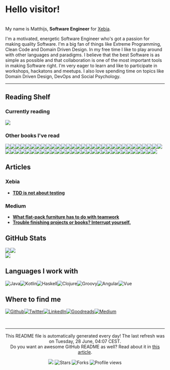 
<h1>Hello visitor!</h1>
<p><br/>My name is Matthijs,  <b>Software Engineer</b> for <a href="https://www.xebia.com" target="_blank">Xebia</a>.</p>
<p>I'm a motivated, energetic Software Engineer who's got a passion for making quality Software. I'm a big fan of things like Extreme Programming, Clean Code and Domain Driven Design. In my free time I like to play around with other languages and paradigms. I believe that the best Software is as simple as possible and that collaboration is one of the most important tools in making Software right. I'm very eager to learn and like to participate in workshops, hackatons and meetups. I also love spending time on topics like Domain Driven Design, DevOps and Social Psychology.</p>
<hr/>
<h2>Reading Shelf</h2>
<h3>Currently reading</h3><a href="https://www.goodreads.com/review/show/4619885704?utm_medium=api&amp;utm_source=rss"><img src="https://i.gr-assets.com/images/S/compressed.photo.goodreads.com/books/1437097809l/79766._SX98_.jpg"/></a>
<h3>Other books I've read</h3><a href="https://www.goodreads.com/review/show/3553297097?utm_medium=api&amp;utm_source=rss"><img src="https://i.gr-assets.com/images/S/compressed.photo.goodreads.com/books/1391032527l/43713._SY75_.jpg"/></a><a href="https://www.goodreads.com/review/show/4749521148?utm_medium=api&amp;utm_source=rss"><img src="https://i.gr-assets.com/images/S/compressed.photo.goodreads.com/books/1539840174l/42379754._SX50_.jpg"/></a><a href="https://www.goodreads.com/review/show/4319484007?utm_medium=api&amp;utm_source=rss"><img src="https://i.gr-assets.com/images/S/compressed.photo.goodreads.com/books/1460910517l/26156469._SY75_.jpg"/></a><a href="https://www.goodreads.com/review/show/4723385642?utm_medium=api&amp;utm_source=rss"><img src="https://i.gr-assets.com/images/S/compressed.photo.goodreads.com/books/1344675366l/11553604._SX50_.jpg"/></a><a href="https://www.goodreads.com/review/show/4619884614?utm_medium=api&amp;utm_source=rss"><img src="https://i.gr-assets.com/images/S/compressed.photo.goodreads.com/books/1348093712l/106728._SY75_.jpg"/></a><a href="https://www.goodreads.com/review/show/4585155946?utm_medium=api&amp;utm_source=rss"><img src="https://i.gr-assets.com/images/S/compressed.photo.goodreads.com/books/1389052821l/1358529._SY75_.jpg"/></a><a href="https://www.goodreads.com/review/show/4508603104?utm_medium=api&amp;utm_source=rss"><img src="https://i.gr-assets.com/images/S/compressed.photo.goodreads.com/books/1585196491l/49828197._SX50_.jpg"/></a><a href="https://www.goodreads.com/review/show/4441451430?utm_medium=api&amp;utm_source=rss"><img src="https://i.gr-assets.com/images/S/compressed.photo.goodreads.com/books/1208196341l/3199232._SY75_.jpg"/></a><a href="https://www.goodreads.com/review/show/3960193602?utm_medium=api&amp;utm_source=rss"><img src="https://i.gr-assets.com/images/S/compressed.photo.goodreads.com/books/1580813753l/44144493._SX50_.jpg"/></a><a href="https://www.goodreads.com/review/show/4109417032?utm_medium=api&amp;utm_source=rss"><img src="https://i.gr-assets.com/images/S/compressed.photo.goodreads.com/books/1347612475l/288117._SY75_.jpg"/></a><a href="https://www.goodreads.com/review/show/4348823807?utm_medium=api&amp;utm_source=rss"><img src="https://i.gr-assets.com/images/S/compressed.photo.goodreads.com/books/1391275636l/6732019._SY75_.jpg"/></a><a href="https://www.goodreads.com/review/show/4200177439?utm_medium=api&amp;utm_source=rss"><img src="https://i.gr-assets.com/images/S/compressed.photo.goodreads.com/books/1617709587l/55339408._SY75_.jpg"/></a><a href="https://www.goodreads.com/review/show/4172518833?utm_medium=api&amp;utm_source=rss"><img src="https://i.gr-assets.com/images/S/compressed.photo.goodreads.com/books/1616939566l/57196550._SX50_.jpg"/></a><a href="https://www.goodreads.com/review/show/4179739402?utm_medium=api&amp;utm_source=rss"><img src="https://i.gr-assets.com/images/S/compressed.photo.goodreads.com/books/1403186979l/22512931._SX50_.jpg"/></a><a href="https://www.goodreads.com/review/show/3944113661?utm_medium=api&amp;utm_source=rss"><img src="https://i.gr-assets.com/images/S/compressed.photo.goodreads.com/books/1567124535l/43567723._SX50_.jpg"/></a><a href="https://www.goodreads.com/review/show/3993670455?utm_medium=api&amp;utm_source=rss"><img src="https://i.gr-assets.com/images/S/compressed.photo.goodreads.com/books/1576006145l/49199400._SX50_.jpg"/></a><a href="https://www.goodreads.com/review/show/3960227966?utm_medium=api&amp;utm_source=rss"><img src="https://i.gr-assets.com/images/S/compressed.photo.goodreads.com/books/1595815356l/49099937._SY75_.jpg"/></a><a href="https://www.goodreads.com/review/show/3960193758?utm_medium=api&amp;utm_source=rss"><img src="https://i.gr-assets.com/images/S/compressed.photo.goodreads.com/books/1390169859l/3828902._SY75_.jpg"/></a><a href="https://www.goodreads.com/review/show/4083738098?utm_medium=api&amp;utm_source=rss"><img src="https://i.gr-assets.com/images/S/compressed.photo.goodreads.com/books/1328834807l/5608045._SX50_.jpg"/></a><a href="https://www.goodreads.com/review/show/3986901437?utm_medium=api&amp;utm_source=rss"><img src="https://i.gr-assets.com/images/S/compressed.photo.goodreads.com/books/1614389217l/39282904._SX50_.jpg"/></a><a href="https://www.goodreads.com/review/show/3684015112?utm_medium=api&amp;utm_source=rss"><img src="https://i.gr-assets.com/images/S/compressed.photo.goodreads.com/books/1342552108l/15756865._SX50_.jpg"/></a><a href="https://www.goodreads.com/review/show/3585083324?utm_medium=api&amp;utm_source=rss"><img src="https://i.gr-assets.com/images/S/compressed.photo.goodreads.com/books/1349052024l/192221._SY75_.jpg"/></a><a href="https://www.goodreads.com/review/show/3684018799?utm_medium=api&amp;utm_source=rss"><img src="https://i.gr-assets.com/images/S/compressed.photo.goodreads.com/books/1348030542l/4268826._SX50_.jpg"/></a><a href="https://www.goodreads.com/review/show/3817392324?utm_medium=api&amp;utm_source=rss"><img src="https://i.gr-assets.com/images/S/compressed.photo.goodreads.com/books/1563409554l/44135420._SX50_.jpg"/></a><a href="https://www.goodreads.com/review/show/3896539787?utm_medium=api&amp;utm_source=rss"><img src="https://i.gr-assets.com/images/S/compressed.photo.goodreads.com/books/1610572463l/56659570._SX50_.jpg"/></a><a href="https://www.goodreads.com/review/show/3008662603?utm_medium=api&amp;utm_source=rss"><img src="https://i.gr-assets.com/images/S/compressed.photo.goodreads.com/books/1559878560l/46159932._SX50_.jpg"/></a><a href="https://www.goodreads.com/review/show/2872522444?utm_medium=api&amp;utm_source=rss"><img src="https://i.gr-assets.com/images/S/compressed.photo.goodreads.com/books/1348558067l/7912517._SX50_.jpg"/></a><a href="https://www.goodreads.com/review/show/2872532642?utm_medium=api&amp;utm_source=rss"><img src="https://i.gr-assets.com/images/S/compressed.photo.goodreads.com/books/1378814693l/18399028._SX50_.jpg"/></a><a href="https://www.goodreads.com/review/show/3553294982?utm_medium=api&amp;utm_source=rss"><img src="https://i.gr-assets.com/images/S/compressed.photo.goodreads.com/books/1600364459l/225111._SY75_.jpg"/></a><a href="https://www.goodreads.com/review/show/2872520108?utm_medium=api&amp;utm_source=rss"><img src="https://i.gr-assets.com/images/S/compressed.photo.goodreads.com/books/1465761302l/28257707._SX50_.jpg"/></a><a href="https://www.goodreads.com/review/show/2915480638?utm_medium=api&amp;utm_source=rss"><img src="https://i.gr-assets.com/images/S/compressed.photo.goodreads.com/books/1348931599l/6452796._SX50_.jpg"/></a><a href="https://www.goodreads.com/review/show/2872523063?utm_medium=api&amp;utm_source=rss"><img src="https://i.gr-assets.com/images/S/compressed.photo.goodreads.com/books/1503925020l/36138482._SX50_.jpg"/></a><a href="https://www.goodreads.com/review/show/3414703802?utm_medium=api&amp;utm_source=rss"><img src="https://i.gr-assets.com/images/S/compressed.photo.goodreads.com/books/1387700719l/83847._SX50_.jpg"/></a><a href="https://www.goodreads.com/review/show/3464237590?utm_medium=api&amp;utm_source=rss"><img src="https://i.gr-assets.com/images/S/compressed.photo.goodreads.com/books/1468786982l/29238799._SY75_.jpg"/></a><a href="https://www.goodreads.com/review/show/2872523622?utm_medium=api&amp;utm_source=rss"><img src="https://i.gr-assets.com/images/S/compressed.photo.goodreads.com/books/1372039943l/387190._SX50_.jpg"/></a><a href="https://www.goodreads.com/review/show/3584729810?utm_medium=api&amp;utm_source=rss"><img src="https://i.gr-assets.com/images/S/compressed.photo.goodreads.com/books/1520615948l/35747076._SX50_.jpg"/></a><a href="https://www.goodreads.com/review/show/3220739931?utm_medium=api&amp;utm_source=rss"><img src="https://i.gr-assets.com/images/S/compressed.photo.goodreads.com/books/1386925310l/67833._SX50_.jpg"/></a><a href="https://www.goodreads.com/review/show/2972525588?utm_medium=api&amp;utm_source=rss"><img src="https://i.gr-assets.com/images/S/compressed.photo.goodreads.com/books/1440528321l/36071._SY75_.jpg"/></a><a href="https://www.goodreads.com/review/show/2999558011?utm_medium=api&amp;utm_source=rss"><img src="https://i.gr-assets.com/images/S/compressed.photo.goodreads.com/books/1255573980l/1713426._SY75_.jpg"/></a><a href="https://www.goodreads.com/review/show/2872519984?utm_medium=api&amp;utm_source=rss"><img src="https://i.gr-assets.com/images/S/compressed.photo.goodreads.com/books/1421842784l/36072._SY75_.jpg"/></a><a href="https://www.goodreads.com/review/show/3585083608?utm_medium=api&amp;utm_source=rss"><img src="https://i.gr-assets.com/images/S/compressed.photo.goodreads.com/books/1390692774l/3063393._SX50_.jpg"/></a><a href="https://www.goodreads.com/review/show/2999552302?utm_medium=api&amp;utm_source=rss"><img src="https://i.gr-assets.com/images/S/compressed.photo.goodreads.com/books/1391026083l/28815._SY75_.jpg"/></a><a href="https://www.goodreads.com/review/show/3414704827?utm_medium=api&amp;utm_source=rss"><img src="https://i.gr-assets.com/images/S/compressed.photo.goodreads.com/books/1566877586l/44333183._SX50_.jpg"/></a><a href="https://www.goodreads.com/review/show/2872523828?utm_medium=api&amp;utm_source=rss"><img src="https://i.gr-assets.com/images/S/compressed.photo.goodreads.com/books/1287493789l/179133._SX50_.jpg"/></a><a href="https://www.goodreads.com/review/show/2872520380?utm_medium=api&amp;utm_source=rss"><img src="https://i.gr-assets.com/images/S/compressed.photo.goodreads.com/books/1317793965l/11468377._SX50_.jpg"/></a><a href="https://www.goodreads.com/review/show/2873721221?utm_medium=api&amp;utm_source=rss"><img src="https://i.gr-assets.com/images/S/compressed.photo.goodreads.com/books/1348027904l/85009._SX50_.jpg"/></a><a href="https://www.goodreads.com/review/show/3585128398?utm_medium=api&amp;utm_source=rss"><img src="https://i.gr-assets.com/images/S/compressed.photo.goodreads.com/books/1347640457l/8686650._SX50_.jpg"/></a><a href="https://www.goodreads.com/review/show/3697049882?utm_medium=api&amp;utm_source=rss"><img src="https://i.gr-assets.com/images/S/compressed.photo.goodreads.com/books/1361113128l/17255186._SX50_.jpg"/></a><a href="https://www.goodreads.com/review/show/2872523939?utm_medium=api&amp;utm_source=rss"><img src="https://i.gr-assets.com/images/S/compressed.photo.goodreads.com/books/1471680093l/18043011._SX50_.jpg"/></a><a href="https://www.goodreads.com/review/show/2873762748?utm_medium=api&amp;utm_source=rss"><img src="https://i.gr-assets.com/images/S/compressed.photo.goodreads.com/books/1554139259l/44719608._SX50_.jpg"/></a><a href="https://www.goodreads.com/review/show/2872522645?utm_medium=api&amp;utm_source=rss"><img src="https://i.gr-assets.com/images/S/compressed.photo.goodreads.com/books/1347470803l/10284614._SX50_.jpg"/></a><a href="https://www.goodreads.com/review/show/3028131514?utm_medium=api&amp;utm_source=rss"><img src="https://i.gr-assets.com/images/S/compressed.photo.goodreads.com/books/1540216607l/33618151._SX50_.jpg"/></a><a href="https://www.goodreads.com/review/show/3028131864?utm_medium=api&amp;utm_source=rss"><img src="https://i.gr-assets.com/images/S/compressed.photo.goodreads.com/books/1294497489l/6593810._SX50_.jpg"/></a><a href="https://www.goodreads.com/review/show/2873720315?utm_medium=api&amp;utm_source=rss"><img src="https://i.gr-assets.com/images/S/compressed.photo.goodreads.com/books/1401432508l/4099._SX50_.jpg"/></a><a href="https://www.goodreads.com/review/show/3764761711?utm_medium=api&amp;utm_source=rss"><img src="https://i.gr-assets.com/images/S/compressed.photo.goodreads.com/books/1473461230l/26083308._SY75_.jpg"/></a><a href="https://www.goodreads.com/review/show/2872523348?utm_medium=api&amp;utm_source=rss"><img src="https://i.gr-assets.com/images/S/compressed.photo.goodreads.com/books/1436202607l/3735293._SX50_.jpg"/></a><a href="https://www.goodreads.com/review/show/2873720126?utm_medium=api&amp;utm_source=rss"><img src="https://i.gr-assets.com/images/S/compressed.photo.goodreads.com/books/1433511045l/105099._SX50_.jpg"/></a><a href="https://www.goodreads.com/review/show/3642496731?utm_medium=api&amp;utm_source=rss"><img src="https://i.gr-assets.com/images/S/compressed.photo.goodreads.com/books/1585635784l/51639708._SY75_.jpg"/></a><a href="https://www.goodreads.com/review/show/3220740588?utm_medium=api&amp;utm_source=rss"><img src="https://i.gr-assets.com/images/S/compressed.photo.goodreads.com/books/1565720761l/51641876._SX50_SY75_.jpg"/></a><a href="https://www.goodreads.com/review/show/2872521251?utm_medium=api&amp;utm_source=rss"><img src="https://i.gr-assets.com/images/S/compressed.photo.goodreads.com/books/1333578746l/3869._SX50_.jpg"/></a><a href="https://www.goodreads.com/review/show/2872520879?utm_medium=api&amp;utm_source=rss"><img src="https://i.gr-assets.com/images/S/compressed.photo.goodreads.com/books/1595674533l/23692271._SY75_.jpg"/></a>
<h2>Articles</h2>
<h3>Xebia</h3>
<ul>
  <li><a href="https://xebia.com/blog/tdd-is-not-about-testing/"><b>TDD is not about testing</b></a></li>
</ul>
<h3>Medium</h3>
<ul>
  <li><a href="https://mjjthoolen.medium.com/what-flat-pack-furniture-has-to-do-with-teamwork-ca02c47b4a18?source=rss-13f57454df93------2"><b>What flat-pack furniture has to do with teamwork</b></a></li>
  <li><a href="https://mjjthoolen.medium.com/trouble-finishing-projects-or-books-interrupt-yourself-cc7297163a7d?source=rss-13f57454df93------2"><b>Trouble finishing projects or books? Interrupt yourself.</b></a></li>
</ul>
<h2>GitHub Stats</h2><a href="https://github.com/mthoolen/mthoolen"><img align="center" src="https://github-readme-stats.vercel.app/api/top-langs/?username=mthoolen&amp;title_color=24292e&amp;text_color=24292e&amp;icon_color=24292e&amp;bg_color=ffffff"/></a><a href="https://github.com/mthoolen/mthoolen"><img align="center" src="https://github-readme-stats.vercel.app/api?username=mthoolen&amp;show_icons=true&amp;line_height=27&amp;count_private=true&amp;title_color=24292e&amp;text_color=24292e&amp;icon_color=24292e&amp;bg_color=ffffff"/></a><br/><a href="https://github.com/mthoolen/mthoolen"><img align="center" src="https://github-readme-stats.vercel.app/api/pin/?username=mthoolen&amp;repo=mthoolen&amp;title_color=24292e&amp;text_color=24292e&amp;icon_color=24292e&amp;bg_color=ffffff"/></a>
<h2>Languages I work with</h2>
<p><img alt="Java" src="https://img.shields.io/badge/-Java-46a2f1?style=flat-square&logo=java&logoColor=white"/><img alt="Kotlin" src="https://img.shields.io/badge/-Kotlin-46a2f1?style=flat-square&logo=kotlin&logoColor=white"/><img alt="Haskell" src="https://img.shields.io/badge/-Haskell-3c5fbc?style=flat-square&logo=haskell&logoColor=white"/><img alt="Clojure" src="https://img.shields.io/badge/-Clojure-311c87?style=flat-square&logo=clojure&logoColor=white"/><img alt="Groovy" src="https://img.shields.io/badge/-Groovy-870e5c?style=flat-square&logo=groovy&logoColor=white"/><img alt="Angular" src="https://img.shields.io/badge/-Angular-dd0031?style=flat-square&logo=angular&logoColor=white"/><img alt="Vue" src="https://img.shields.io/badge/-Vue-904337?style=flat-square&logo=vue.js&logoColor=white"/>
</p>
<h2>Where to find me</h2>
<p><a href="https://github.com/mthoolen" target="_blank"><img alt="Github" src="https://img.shields.io/badge/Github-%2312100E.svg?&style=for-the-badge&logo=Github&logoColor=white"/></a><a href="https://twitter.com/MThoolen" target="_blank"><img alt="Twitter" src="https://img.shields.io/badge/Twitter-%231DA1F2.svg?&style=for-the-badge&logo=Twitter&logoColor=white"/></a><a href="https://www.linkedin.com/in/matthijs-thoolen-4757a812a/" target="_blank"><img alt="LinkedIn" src="https://img.shields.io/badge/LinkedIn-%230077B5.svg?&style=for-the-badge&logo=LinkedIn&logoColor=white"/></a><a href="https://www.goodreads.com/review/list/99045566?ref=nav_mybooks" target="_blank"><img alt="Goodreads" src="https://img.shields.io/badge/Goodreads-%234285F4.svg?&style=for-the-badge&logo=google-chrome&logoColor=white"/></a><a href="https://mjjthoolen.medium.com/" target="_blank"><img alt="Medium" src="https://img.shields.io/badge/Medium-%2312100E.svg?&style=for-the-badge&logo=Medium&logoColor=white"/></a>
</p><br/>
<hr/>
<p align="center">This README file is automatically generated every day! The last refresh was on Tuesday, 28 June, 04:07 CEST.<br/>Do you want an awesome GitHub README as well? Read about it in <a href="https://medium.com/@arjenbrandenburgh/you-should-stand-out-on-github-with-a-readme-profile-467e047b6c18" target="_blank">this article</a>.</p>
<p align="center"><img src="https://github.com/mthoolen/mthoolen/workflows/README%20build/badge.svg"/> <img alt="Stars" src="https://img.shields.io/github/stars/arjenbrandenburgh/arjenbrandenburgh?style=flat-square&labelColor=343b41"/> <img alt="Forks" src="https://img.shields.io/github/forks/arjenbrandenburgh/arjenbrandenburgh?style=flat-square&labelColor=343b41"/> <img src="https://gpvc.arturio.dev/mthoolen" alt="Profile views"/></p>